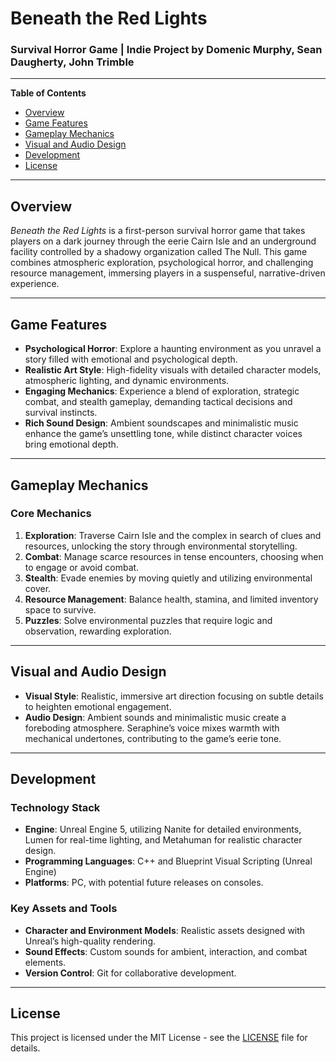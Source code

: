 # Beneath the Red Lights

### Survival Horror Game | Indie Project by Domenic Murphy, Sean Daugherty, John Trimble

---

**Table of Contents**

- [Overview](#overview)
- [Game Features](#game-features)
- [Gameplay Mechanics](#gameplay-mechanics)
- [Visual and Audio Design](#visual-and-audio-design)
- [Development](#development)
- [License](#license)

---

## Overview

*Beneath the Red Lights* is a first-person survival horror game that takes players on a dark journey through the eerie Cairn Isle and an underground facility controlled by a shadowy organization called The Null. This game combines atmospheric exploration, psychological horror, and challenging resource management, immersing players in a suspenseful, narrative-driven experience.

---

## Game Features

- **Psychological Horror**: Explore a haunting environment as you unravel a story filled with emotional and psychological depth.
- **Realistic Art Style**: High-fidelity visuals with detailed character models, atmospheric lighting, and dynamic environments.
- **Engaging Mechanics**: Experience a blend of exploration, strategic combat, and stealth gameplay, demanding tactical decisions and survival instincts.
- **Rich Sound Design**: Ambient soundscapes and minimalistic music enhance the game’s unsettling tone, while distinct character voices bring emotional depth.

---

## Gameplay Mechanics

### Core Mechanics

1. **Exploration**: Traverse Cairn Isle and the complex in search of clues and resources, unlocking the story through environmental storytelling.
2. **Combat**: Manage scarce resources in tense encounters, choosing when to engage or avoid combat.
3. **Stealth**: Evade enemies by moving quietly and utilizing environmental cover.
4. **Resource Management**: Balance health, stamina, and limited inventory space to survive.
5. **Puzzles**: Solve environmental puzzles that require logic and observation, rewarding exploration.

---

## Visual and Audio Design

- **Visual Style**: Realistic, immersive art direction focusing on subtle details to heighten emotional engagement.
- **Audio Design**: Ambient sounds and minimalistic music create a foreboding atmosphere. Seraphine’s voice mixes warmth with mechanical undertones, contributing to the game’s eerie tone.

---

## Development

### Technology Stack

- **Engine**: Unreal Engine 5, utilizing Nanite for detailed environments, Lumen for real-time lighting, and Metahuman for realistic character design.
- **Programming Languages**: C++ and Blueprint Visual Scripting (Unreal Engine)
- **Platforms**: PC, with potential future releases on consoles.

### Key Assets and Tools

- **Character and Environment Models**: Realistic assets designed with Unreal’s high-quality rendering.
- **Sound Effects**: Custom sounds for ambient, interaction, and combat elements.
- **Version Control**: Git for collaborative development.

---

## License

This project is licensed under the MIT License - see the [LICENSE](LICENSE) file for details.
